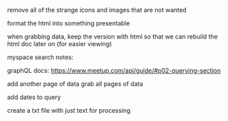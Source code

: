 
remove all of the strange icons and images that are not wanted

format the html into something presentable


when grabbing data, keep the version with html so that we can rebuild the html doc later on (for easier viewing)


myspace search notes:

graphQL docs: https://www.meetup.com/api/guide/#p02-querying-section

add another page of data
grab all pages of data

add dates to query

create a txt file with just text for processing